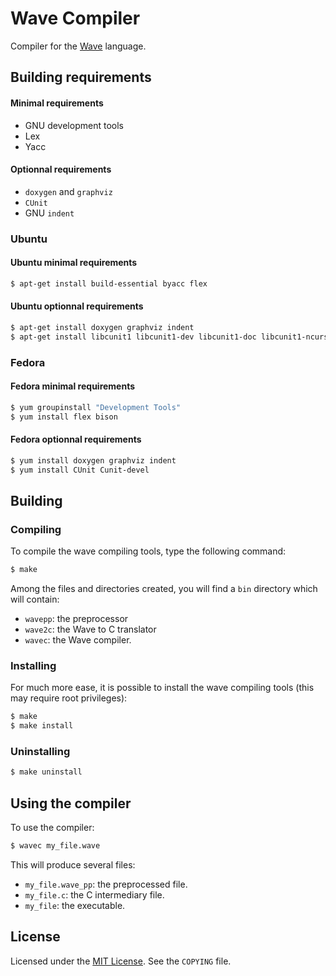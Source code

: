 Wave Compiler
=============

Compiler for the [Wave][WAVE] language.

Building requirements
---------------------
#### Minimal requirements
- GNU development tools
- Lex
- Yacc

#### Optionnal requirements
- ```doxygen``` and ```graphviz```
- ```CUnit```
- GNU ```indent```

### Ubuntu
#### Ubuntu minimal requirements
```bash
$ apt-get install build-essential byacc flex
```

#### Ubuntu optionnal requirements
```bash
$ apt-get install doxygen graphviz indent
$ apt-get install libcunit1 libcunit1-dev libcunit1-doc libcunit1-ncurses libcunit1-ncurses-dev
```

### Fedora
#### Fedora minimal requirements
```bash
$ yum groupinstall "Development Tools"
$ yum install flex bison
```

#### Fedora optionnal requirements
```bash
$ yum install doxygen graphviz indent
$ yum install CUnit Cunit-devel
```

Building
--------
### Compiling
To compile the wave compiling tools, type the following command:
```bash
$ make
```

Among the files and directories created, you will find a ```bin``` directory which will contain:
- ```wavepp```: the preprocessor
- ```wave2c```: the Wave to C translator
- ```wavec```: the Wave compiler.

### Installing
For much more ease, it is possible to install the wave compiling tools (this may require root privileges):
```bash
$ make
$ make install
```

### Uninstalling
```bash
$ make uninstall
```

Using the compiler
------------------
To use the compiler:
```bash
$ wavec my_file.wave
```

This will produce several files:
- ```my_file.wave_pp```: the preprocessed file.
- ```my_file.c```: the C intermediary file.
- ```my_file```: the executable.

License
-------
Licensed under the [MIT License][MIT License]. See the ```COPYING``` file.

[WAVE]: http://wave.gforge.inria.fr/
[MIT License]: http://opensource.org/licenses/MIT

